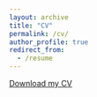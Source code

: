 ```yaml
---
layout: archive
title: "CV"
permalink: /cv/
author_profile: true
redirect_from:
  - /resume
---
```


[Download my CV](http://academicpages.github.io/files/CV_Jiajun_Li.pdf)

